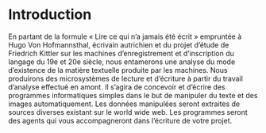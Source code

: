 # Introduction

En partant de la formule « Lire ce qui n’a jamais été écrit »
empruntée à Hugo Von Hofmannsthal, écrivain autrichien
et du projet d’étude de Friedrich Kittler sur les machines
d’enregistrement et d’inscription du langage du 19e et 20e
siècle, nous entamerons une analyse du mode d’existence
de la matière textuelle produite par les machines.
Nous produirons des microsystèmes de lecture et
d’écriture à partir du travail d’analyse effectué en amont.
Il s’agira de concevoir et d’écrire des programmes
informatiques simples dans le but de manipuler du texte
et des images automatiquement. Les données manipulées
seront extraites de sources diverses existant sur le world
wide web. Les programmes seront des agents qui vous
accompagneront dans l’écriture de votre projet.